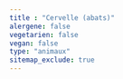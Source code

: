 ```yaml
---
title : "Cervelle (abats)"
alergene: false
vegetarien: false
vegan: false
type: "animaux"
sitemap_exclude: true
--- 
```

